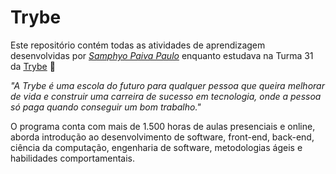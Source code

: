 # Trybe

Este repositório contém todas as atividades de aprendizagem desenvolvidas por _[Samphyo Paiva Paulo](https://www.linkedin.com/in/samphyo-paiva-paulo-0932a5120)_ enquanto estudava na Turma 31 da [Trybe](https://www.betrybe.com/) 🚀

_"A Trybe é uma escola do futuro para qualquer pessoa que queira melhorar de vida e construir uma carreira de sucesso em tecnologia, onde a pessoa só paga quando conseguir um bom trabalho."_

O programa conta com mais de 1.500 horas de aulas presenciais e online, aborda introdução ao desenvolvimento de software, front-end, back-end, ciência da computação, engenharia de software, metodologias ágeis e habilidades comportamentais.